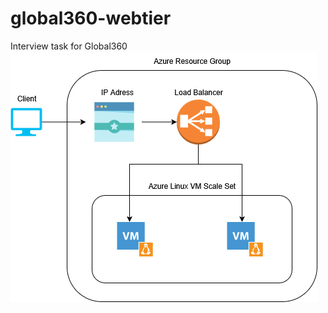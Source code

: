 # global360-webtier
Interview task for Global360  
![Architecture diagram](https://github.com/aether-p/global360-webtier/blob/main/g360_architecture.png "Architecture" )

